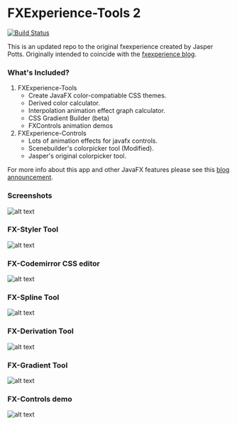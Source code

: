 # FXExperience-Tools 2 

[![Build Status](https://travis-ci.org/EricCanull/fxexperience2.svg?branch=master)](https://travis-ci.org/EricCanull/fxexperience2)                                      

This is an updated repo to the original fxexperience created by
Jasper Potts. Originally intended to coincide with the [fxexperience 
blog](http://fxexperience.com/). 

### What's Included? 
1. FXExperience-Tools 
	- Create JavaFX color-compatiable CSS themes. 
	- Derived color calculator.
	- Interpolation animation effect graph calculator.
	- CSS Gradient Builder (beta)
	- FXControls animation demos
2. FXExperience-Controls
	- Lots of animation effects for javafx controls.
	- Scenebuilder's colorpicker tool (Modified).
	- Jasper's original colorpicker tool.
	
			
For more info about this app and other JavaFX features please
 see this [blog announcement](http://fxexperience.com/2012/03/announcing-fx-experience-tools/).

### Screenshots
![alt text](https://github.com/EricCanull/fxexperience2/blob/master/fxtools/src/main/resources/images/screenshots/fxexperience-gif.gif "Animated Gif")
### FX-Styler Tool
![alt text](https://github.com/EricCanull/fxexperience2/blob/master/fxtools/src/main/resources/images/screenshots/fxtoolscreenshot.png "CSS Styler")
### FX-Codemirror CSS editor
![alt text](https://github.com/EricCanull/fxexperience2/blob/master/fxtools/src/main/resources/images/screenshots/codemirrorscreenshot.png "FXCSS Editor")
### FX-Spline Tool
![alt text](https://github.com/EricCanull/fxexperience2/blob/master/fxtools/src/main/resources/images/screenshots/splinescreenshot.png "Spline Tool")
### FX-Derivation Tool
![alt text](https://github.com/EricCanull/fxexperience2/blob/master/fxtools/src/main/resources/images/screenshots/derivationscreenshot.png "Derivation calculator")
### FX-Gradient Tool
![alt text](https://github.com/EricCanull/fxexperience2/blob/master/fxtools/src/main/resources/images/screenshots/gradientscreenshot.png "Gradient Tool")
### FX-Controls demo
![alt text](https://github.com/EricCanull/fxexperience2/blob/master/fxtools/src/main/resources/images/screenshots/fxcontrolscreenshot.png "fxControls Demo")



